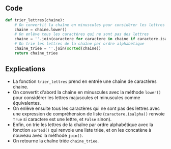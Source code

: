 ## Code

```python
def trier_lettres(chaine):
    # On convertit la chaîne en minuscules pour considérer les lettres majuscules et minuscules comme équivalentes
    chaine = chaine.lower()
    # On enlève tous les caractères qui ne sont pas des lettres
    chaine = ''.join(caractere for caractere in chaine if caractere.isalpha())
    # On trie les lettres de la chaîne par ordre alphabétique
    chaine_triee = ''.join(sorted(chaine))
    return chaine_triee
```

## Explications

- La fonction ```trier_lettres``` prend en entrée une chaîne de caractères chaine.
- On convertit d'abord la chaîne en minuscules avec la méthode ```lower()``` pour considérer les lettres majuscules et minuscules comme équivalentes.
- On enlève ensuite tous les caractères qui ne sont pas des lettres avec une expression de compréhension de liste (```caractere.isalpha()``` renvoie ```True``` si caractere est une lettre, et ```False``` sinon).
- Enfin, on trie les lettres de la chaîne par ordre alphabétique avec la fonction ```sorted()``` qui renvoie une liste triée, et on les concatène à nouveau avec la méthode ```join()```.
- On retourne la chaîne triée ```chaine_triee```.